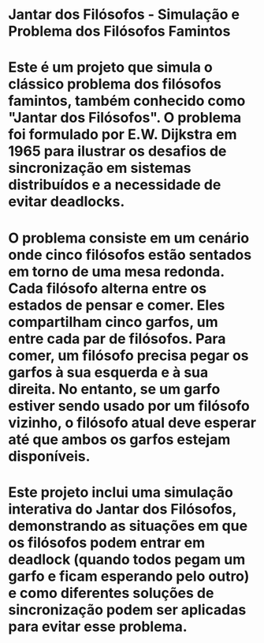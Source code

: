 # Jantar dos Filósofos - Simulação e Problema dos Filósofos Famintos

# Este é um projeto que simula o clássico problema dos filósofos famintos, também conhecido como "Jantar dos Filósofos". O problema foi formulado por E.W. Dijkstra em 1965 para ilustrar os desafios de sincronização em sistemas distribuídos e a necessidade de evitar deadlocks.

# O problema consiste em um cenário onde cinco filósofos estão sentados em torno de uma mesa redonda. Cada filósofo alterna entre os estados de pensar e comer. Eles compartilham cinco garfos, um entre cada par de filósofos. Para comer, um filósofo precisa pegar os garfos à sua esquerda e à sua direita. No entanto, se um garfo estiver sendo usado por um filósofo vizinho, o filósofo atual deve esperar até que ambos os garfos estejam disponíveis.

# Este projeto inclui uma simulação interativa do Jantar dos Filósofos, demonstrando as situações em que os filósofos podem entrar em deadlock (quando todos pegam um garfo e ficam esperando pelo outro) e como diferentes soluções de sincronização podem ser aplicadas para evitar esse problema.